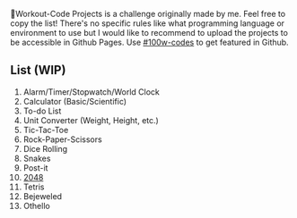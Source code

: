 💯Workout-Code Projects is a challenge originally made by me. Feel free to copy the list! There's no specific rules like what programming language or environment to use
but I would like to recommend to upload the projects to be accessible in Github Pages. Use [#100w-codes](https://github.com/topics/100w-codes) to get featured in Github.

## List (WIP)

1. Alarm/Timer/Stopwatch/World Clock
2. Calculator (Basic/Scientific)
3. To-do List
4. Unit Converter (Weight, Height, etc.)
5. Tic-Tac-Toe
6. Rock-Paper-Scissors
7. Dice Rolling
8. Snakes
9. Post-it
10. [2048](https://realicejoanne.github.io/2048-challenge/)
11. Tetris
12. Bejeweled
13. Othello
